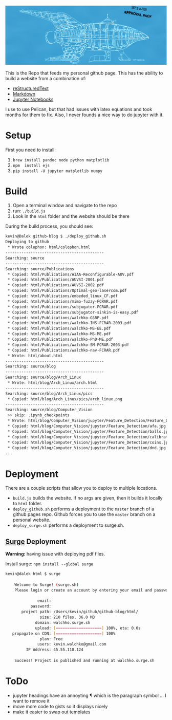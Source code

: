 ![](pics/ship.jpg)

This is the Repo that feeds my personal github page. This has the ability to
build a website from a combination of:

- [reStructuredText](http://docutils.sourceforge.net/rst.html)
- [Markdown](http://pandoc.org/MANUAL.html#pandocs-markdown)
- [Jupyter Notebooks](https://jupyter.org/)

I use to use Pelican, but that had issues with latex equations and took months
for them to fix. Also, I never founds a nice way to do jupyter with it.

# Setup

First you need to install:

1. `brew install pandoc node python matplotlib`
1. `npm  install ejs`
1. `pip install -U jupyter matplotlib numpy`

# Build

1. Open a terminal window and navigate to the repo
1. run: `./build.js`
1. Look in the `html` folder and the website should be there

During the build process, you should see:

```bash
kevin@Dalek github-blog $ ./deploy_github.sh
Deploying to github
 * Wrote colophon: html/colophon.html
-------------------------------------------
Searching: source
-------------------------------------------
Searching: source/Publications
 * Copied: html/Publications/AIAA-Reconfigurable-AUV.pdf
 * Copied: html/Publications/AUVSI-2001.pdf
 * Copied: html/Publications/AUVSI-2002.pdf
 * Copied: html/Publications/Optimal-geo-lasercom.pdf
 * Copied: html/Publications/embeded_linux_CF.pdf
 * Copied: html/Publications/mimo-fuzzy-FCRAR.pdf
 * Copied: html/Publications/subjugator-FCRAR.pdf
 * Copied: html/Publications/subjugator-sinkin-is-easy.pdf
 * Copied: html/Publications/walchko-GSRP.pdf
 * Copied: html/Publications/walchko-INS-FCRAR-2003.pdf
 * Copied: html/Publications/walchko-MS-EE.pdf
 * Copied: html/Publications/walchko-MS-ME.pdf
 * Copied: html/Publications/walchko-PhD-ME.pdf
 * Copied: html/Publications/walchko-SM-FCRAR-2003.pdf
 * Copied: html/Publications/walchko-nav-FCRAR.pdf
 * Wrote: html/about.html
-------------------------------------------
Searching: source/blog
-------------------------------------------
Searching: source/blog/Arch_Linux
 * Wrote: html/blog/Arch_Linux/arch.html
-------------------------------------------
Searching: source/blog/Arch_Linux/pics
 * Copied: html/blog/Arch_Linux/pics/arch_linux.png
-------------------------------------------
Searching: source/blog/Computer_Vision
 >> skip: .ipynb_checkpoints
 * Wrote: html/blog/Computer_Vision/jupyter/Feature_Detection/Feature_Detection.html
 * Copied: html/blog/Computer_Vision/jupyter/Feature_Detection/afa.jpg
 * Copied: html/blog/Computer_Vision/jupyter/Feature_Detection/balls.jpg
 * Copied: html/blog/Computer_Vision/jupyter/Feature_Detection/calibration.jpg
 * Copied: html/blog/Computer_Vision/jupyter/Feature_Detection/coins.jpg
 * Copied: html/blog/Computer_Vision/jupyter/Feature_Detection/dnd.jpg
...
```
# Deployment

There are a couple scripts that allow you to deploy to multiple locations.

- `build.js` builds the website. If no args are given, then it builds it locally to `html` folder.
- `deploy_github.sh` performs a deployment to the `master` branch of a github pages repo. Github forces you to use the `master` branch on a personal website.
- `deploy_surge.sh` performs a deployment to surge.sh.

## [Surge](http://surge.sh/) Deployment

**Warning:** having issue with deploying pdf files.

Install surge: `npm install --global surge`

```bash
kevin@dalek html $ surge

    Welcome to Surge! (surge.sh)
    Please login or create an account by entering your email and password:

              email:
           password:
       project path: /Users/kevin/github/github-blog/html/
               size: 210 files, 36.0 MB
             domain: walchko.surge.sh
             upload: [====================] 100%, eta: 0.0s
   propagate on CDN: [====================] 100%
               plan: Free
              users: kevin.walchko@gmail.com
         IP Address: 45.55.110.124

    Success! Project is published and running at walchko.surge.sh
```

# ToDo

- jupyter headings have an annoyting &#182; which is the paragraph symbol ... I want to remove it
- move more code to gists so it displays nicely
- make it easier to swap out templates
